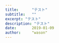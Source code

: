 ```yaml
---
title:      "テスト"
subtitle:   ""
excerpt: "テスト"
description: "テスト"
date:       2019-01-09
author:     "wason"
---
```

